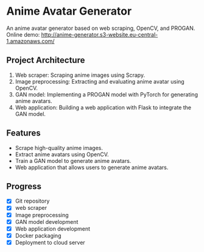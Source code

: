 # Anime Avatar Generator

An anime avatar generator based on web scraping, OpenCV, and PROGAN.
Online demo: http://anime-generator.s3-website.eu-central-1.amazonaws.com/

## Project Architecture

1. Web scraper: Scraping anime images using Scrapy.
2. Image preprocessing: Extracting and evaluating anime avatar using OpenCV.
3. GAN model: Implementing a PROGAN model with PyTorch for generating anime avatars.
4. Web application: Building a web application with Flask to integrate the GAN model.

## Features

- Scrape high-quality anime images.
- Extract anime avatars using OpenCV.
- Train a GAN model to generate anime avatars.
- Web application that allows users to generate anime avatars.

## Progress

- [x] Git repository
- [x] web scraper
- [x] Image preprocessing
- [x] GAN model development
- [x] Web application development
- [x] Docker packaging
- [x] Deployment to cloud server
